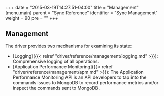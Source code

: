 +++
date = "2015-03-19T14:27:51-04:00"
title = "Management"
[menu.main]
  parent = "Sync Reference"
  identifier = "Sync Management"
  weight = 90
  pre = "<i class='fa'></i>"
+++

## Management

The driver provides two mechanisms for examining its state:

- [Logging]({{< relref "driver/reference/management/logging.md" >}}): Comprehensive logging of all operations.
- [Application Performance Monitoring]({{< relref "driver/reference/management/apm.md" >}}): The Application Performance Monitoring API is an API developers to tap into the commands issues to MongoDB to record performance metrics and/or inspect the commands sent to MongoDB.
